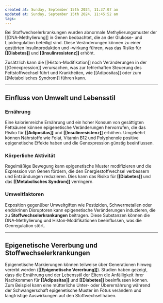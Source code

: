 ```yaml
---
created at: Sunday, September 15th 2024, 11:37:07 am
updated at: Sunday, September 15th 2024, 11:45:52 am
tags: 
---
```

Bei Stoffwechselerkrankungen wurden abnormale Methylierungsmuster der [[DNA-Methylierung]] in Genen beobachtet, die an der Glukose- und Lipidregulation beteiligt sind. Diese Veränderungen können zu einer gestörten Insulinproduktion und -wirkung führen, was das Risiko für **[[Diabetes]]** und **[[Insulinresistenz]]** erhöht.

Zusätzlich kann die [[Histon-Modifikation]] noch Veränderungen in der [[Genexpression]] verursachen, was zur fehlerhaften Steuerung des Fettstoffwechsel führt und Krankheiten, wie [[Adipositas]] oder zum [[Metabolisches Syndrom]] führen kann.

---

## Einfluss von Umwelt und Lebensstil

### Ernährung

Eine kalorienreiche Ernährung und ein hoher Konsum von gesättigten Fettsäuren können epigenetische Veränderungen hervorrufen, die das Risiko für **[[Adipositas]]** und **[[Insulinresistenz]]** erhöhen. Umgekehrt können Nährstoffe wie Folat, Vitamin B12 und Polyphenole positive epigenetische Effekte haben und die Genexpression günstig beeinflussen.

### Körperliche Aktivität

Regelmäßige Bewegung kann epigenetische Muster modifizieren und die Expression von Genen fördern, die den Energiestoffwechsel verbessern und Entzündungen reduzieren. Dies kann das Risiko für **[[Diabetes]]** und das **[[Metabolisches Syndrom]]** verringern.

### Umweltfaktoren

Exposition gegenüber Umweltgiften wie Pestiziden, Schwermetallen oder endokrinen Disruptoren kann epigenetische Veränderungen induzieren, die zu **Stoffwechselerkrankungen** beitragen. Diese Substanzen können die DNA-Methylierung und Histon-Modifikationen beeinflussen, was die Genregulation stört.

---

## Epigenetische Vererbung und Stoffwechselerkrankungen

Epigenetische Markierungen können teilweise über Generationen hinweg vererbt werden (**[[Epigenetische Vererbung]]**). Studien haben gezeigt, dass die Ernährung und der Lebensstil der Eltern die Anfälligkeit ihrer Nachkommen für **[[Adipositas]]** und **[[Diabetes]]** beeinflussen können. Zum Beispiel kann eine mütterliche Unter- oder Überernährung während der Schwangerschaft epigenetische Muster im Fötus verändern und langfristige Auswirkungen auf den Stoffwechsel haben.
